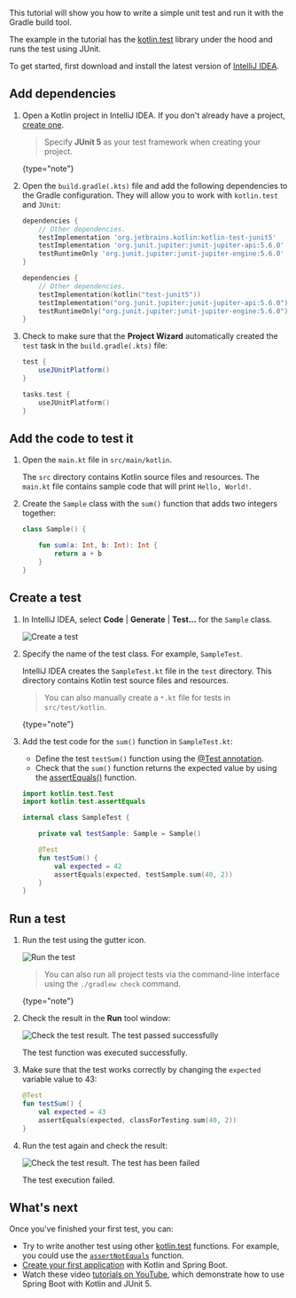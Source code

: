 [//]: # (title: Test code using JUnit in JVM – tutorial)

This tutorial will show you how to write a simple unit test and run it with the Gradle build tool.

The example in the tutorial has the [kotlin.test](https://kotlinlang.org/api/latest/kotlin.test/index.html) library under the hood and runs the test using JUnit.

To get started, first download and install the latest version of [IntelliJ IDEA](http://www.jetbrains.com/idea/download/index.html).

## Add dependencies

1. Open a Kotlin project in IntelliJ IDEA. If you don't already have a project, [create one](jvm-get-started.md#create-an-application).

   > Specify **JUnit 5** as your test framework when creating your project.
   >
   {type="note"}

2. Open the `build.gradle(.kts)` file and add the following dependencies to the Gradle configuration. They will allow you to work with `kotlin.test` and `JUnit`:

   <tabs>

   ```groovy
   dependencies {
       // Other dependencies.
       testImplementation 'org.jetbrains.kotlin:kotlin-test-junit5'
       testImplementation 'org.junit.jupiter:junit-jupiter-api:5.6.0'
       testRuntimeOnly 'org.junit.jupiter:junit-jupiter-engine:5.6.0'
   }
   ```

   ```kotlin
   dependencies {
       // Other dependencies.
       testImplementation(kotlin("test-junit5"))
       testImplementation("org.junit.jupiter:junit-jupiter-api:5.6.0")
       testRuntimeOnly("org.junit.jupiter:junit-jupiter-engine:5.6.0")
   }
   ```

   </tabs>

3. Check to make sure that the **Project Wizard** automatically created the `test` task in the `build.gradle(.kts)` file:

   <tabs>

   ```groovy
   test {
       useJUnitPlatform()
   }
   ```

   ```kotlin
   tasks.test {
       useJUnitPlatform()
   }
   ```

   </tabs>

## Add the code to test it

1. Open the `main.kt` file in `src/main/kotlin`.

   The `src` directory contains Kotlin source files and resources. The `main.kt` file contains sample code that will print `Hello, World!`.

2. Create the `Sample` class with the `sum()` function that adds two integers together:

   ```kotlin
   class Sample() {

       fun sum(a: Int, b: Int): Int {
           return a + b
       }
   }
   ```

## Create a test

1. In IntelliJ IDEA, select **Code** \| **Generate** \| **Test...** for the `Sample` class.

   ![Create a test](create-test.png)

2. Specify the name of the test class. For example, `SampleTest`.

   IntelliJ IDEA creates the `SampleTest.kt` file in the `test` directory. This directory contains Kotlin test source files and resources.

   > You can also manually create a `*.kt` file for tests in `src/test/kotlin`.
   >
   {type="note"}

2. Add the test code for the `sum()` function in `SampleTest.kt`:

   * Define the test `testSum()` function using the [@Test annotation](https://kotlinlang.org/api/latest/kotlin.test/kotlin.test/-test/index.html).
   * Check that the `sum()` function returns the expected value by using the [assertEquals()](https://kotlinlang.org/api/latest/kotlin.test/kotlin.test/-test/assert-equals.html) function.

   ```kotlin
   import kotlin.test.Test
   import kotlin.test.assertEquals

   internal class SampleTest {

       private val testSample: Sample = Sample()

       @Test
       fun testSum() {
           val expected = 42
           assertEquals(expected, testSample.sum(40, 2))
       }
   }
   ```

## Run a test

1. Run the test using the gutter icon.

   ![Run the test](run-test.png)

   > You can also run all project tests via the command-line interface using the `./gradlew check` command.
   >
   {type="note"}

2. Check the result in the **Run** tool window:

   ![Check the test result. The test passed successfully](check-the-result.png)

   The test function was executed successfully.

3. Make sure that the test works correctly by changing the `expected` variable value to 43:

   ```kotlin
   @Test
   fun testSum() {
       val expected = 43
       assertEquals(expected, classForTesting.sum(40, 2))
   }
   ```

4. Run the test again and check the result:

   ![Check the test result. The test has been failed](check-the-result-2.png)

   The test execution failed.

## What's next

Once you've finished your first test, you can:

* Try to write another test using other [kotlin.test](https://kotlinlang.org/api/latest/kotlin.test/kotlin.test/) functions. For example, you could use the [`assertNotEquals`](https://kotlinlang.org/api/latest/kotlin.test/kotlin.test/assert-not-equals.html) function.
* [Create your first application](jvm-spring-boot-restful.md) with Kotlin and Spring Boot.
* Watch these video [tutorials on YouTube](https://www.youtube.com/playlist?list=PL6gx4Cwl9DGDPsneZWaOFg0H2wsundyGr), which demonstrate how to use Spring Boot with Kotlin and JUnit 5.